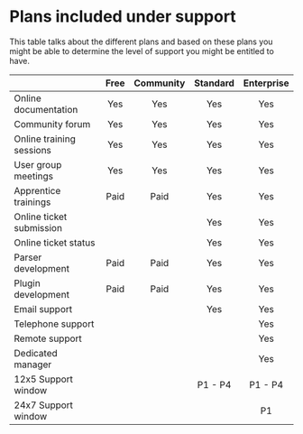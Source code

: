 # Plans included under support

This table talks about the different plans and based on these plans you might be able to determine the level of support you might be entitled to have.

|  | Free | Community | Standard | Enterprise |
| :--- | :---: | :---: | :---: | :---: |
| Online documentation | Yes | Yes | Yes | Yes |
| Community forum | Yes | Yes | Yes | Yes |
| Online training sessions | Yes | Yes | Yes | Yes |
| User group meetings | Yes | Yes | Yes | Yes |
| Apprentice trainings | Paid | Paid | Yes | Yes |
| Online ticket submission |  |  | Yes | Yes |
| Online ticket status |  |  | Yes | Yes |
| Parser development | Paid | Paid | Yes | Yes |
| Plugin development | Paid | Paid | Yes | Yes |
| Email support |  |  | Yes | Yes |
| Telephone support |  |  |  | Yes |
| Remote support |  |  |  | Yes |
| Dedicated manager |  |  |  | Yes |
| 12x5 Support window |  |  | P1 - P4 | P1 - P4 |
| 24x7 Support window |  |  |  | P1 |



